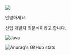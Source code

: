 <img src="https://capsule-render.vercel.app/api?type=wave&color=gradient&height=200&section=header&text=Welcome%20my%20%Github&fontSize=70" />

안녕하세요.

신입 개발자 최문석이라고 합니다.

<img alt="Java" src ="https://img.shields.io/badge/Java-007396.svg?&style=for-the-badge&logo=Java&logoColor=white"/>


![Anurag's GitHub stats](https://github-readme-stats.vercel.app/api?username=Mun-Seok&show_icons=true&theme=prussian )
